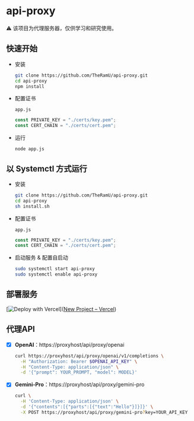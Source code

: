 # api-proxy



⚠️ 该项目为代理服务器，仅供学习和研究使用。







## 快速开始

- 安装

  ```bash
  git clone https://github.com/TheRamU/api-proxy.git
  cd api-proxy
  npm install
  ```

- 配置证书

  `app.js`

  ```js
  const PRIVATE_KEY = "./certs/key.pem";
  const CERT_CHAIN = "./certs/cert.pem";
  ```

- 运行

  ```
  node app.js
  ```







## 以 Systemctl 方式运行



- 安装

  ```bash
  git clone https://github.com/TheRamU/api-proxy.git
  cd api-proxy
  sh install.sh
  ```

- 配置证书

  `app.js`

  ```js
  const PRIVATE_KEY = "./certs/key.pem";
  const CERT_CHAIN = "./certs/cert.pem";
  ```

- 启动服务 & 配置自启动

  ```bash
  sudo systemctl start api-proxy
  sudo systemctl enable api-proxy
  ```







## 部署服务

[![Deploy with Vercel](https://vercel.com/button)]([New Project – Vercel](https://vercel.com/new/clone?repository-url=https://github.com/TheRamU/api-proxy))







## 代理API

- [x] **OpenAI**：https://proxyhost/api/proxy/openai

  ```bash
  curl https://proxyhost/api/proxy/openai/v1/completions \
    -H "Authorization: Bearer $OPENAI_API_KEY" \
    -H "Content-Type: application/json" \
    -d '{"prompt": YOUR_PROMPT, "model": MODEL}'
  ```

- [x] **Gemini-Pro**：https://proxyhost/api/proxy/gemini-pro

  ```bash
  curl \
    -H 'Content-Type: application/json' \
    -d '{"contents":[{"parts":[{"text":"Hello"}]}]}' \
    -X POST https://proxyhost/api/proxy/gemini-pro?key=YOUR_API_KEY
  ```
